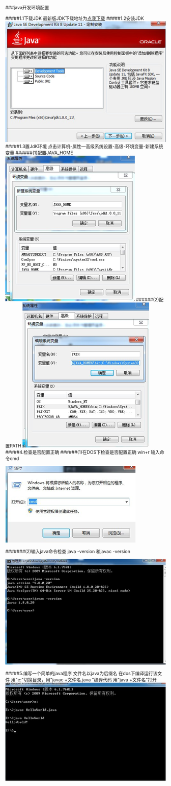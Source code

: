 ###java开发环境配置

#####1.1下载JDK
最新版JDK下载地址为[点我下载][1]
#####1.2安装JDK
![install][2]
#####1.3置JdK环境
点击计算机-属性—高级系统设置-高级-环境变量-新建系统变量
######(1)配置JAVA_HOME
![install][3]
######(2)配置PATH
![install][4]
#####4.检查是否配置正确
######(1)在DOS下检查是否配置正确
win+r 输入命令cmd

![install][5]

#######(2)输入java命令检查
java -version 和javac -version

![install][6]

#####5.编写一个简单的java程序
文件名以java为后缀名
在dos下编译运行该文件
用"e:"切换目录，用"javac +文件名.java "编译代码
用"java +文件名"打开
![install][7]



[1]:http://rj.baidu.com/soft/detail/14459.html?ald
[2]:1.1.jpg
[3]:1.2.jpg
[4]:1.3.jpg
[5]:1.4.jpg
[6]:1.5.jpg
[7]:1.6.jpg